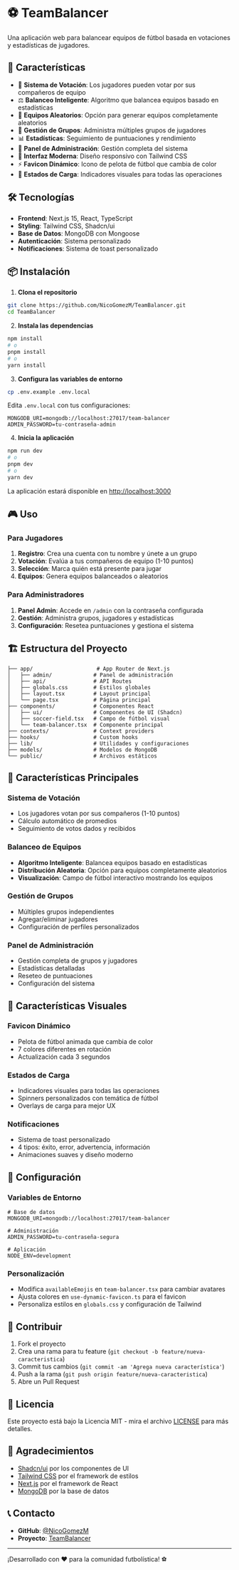 # ⚽ TeamBalancer

Una aplicación web para balancear equipos de fútbol basada en votaciones y estadísticas de jugadores.

## 🚀 Características

- 🎯 **Sistema de Votación**: Los jugadores pueden votar por sus compañeros de equipo
- ⚖️ **Balanceo Inteligente**: Algoritmo que balancea equipos basado en estadísticas
- 🎲 **Equipos Aleatorios**: Opción para generar equipos completamente aleatorios
- 👥 **Gestión de Grupos**: Administra múltiples grupos de jugadores
- 📊 **Estadísticas**: Seguimiento de puntuaciones y rendimiento
- 🔧 **Panel de Administración**: Gestión completa del sistema
- 🎨 **Interfaz Moderna**: Diseño responsivo con Tailwind CSS
- ⚡ **Favicon Dinámico**: Icono de pelota de fútbol que cambia de color
- 🔄 **Estados de Carga**: Indicadores visuales para todas las operaciones

## 🛠️ Tecnologías

- **Frontend**: Next.js 15, React, TypeScript
- **Styling**: Tailwind CSS, Shadcn/ui
- **Base de Datos**: MongoDB con Mongoose
- **Autenticación**: Sistema personalizado
- **Notificaciones**: Sistema de toast personalizado

## 📦 Instalación

1. **Clona el repositorio**
```bash
git clone https://github.com/NicoGomezM/TeamBalancer.git
cd TeamBalancer
```

2. **Instala las dependencias**
```bash
npm install
# o
pnpm install
# o
yarn install
```

3. **Configura las variables de entorno**
```bash
cp .env.example .env.local
```

Edita `.env.local` con tus configuraciones:
```env
MONGODB_URI=mongodb://localhost:27017/team-balancer
ADMIN_PASSWORD=tu-contraseña-admin
```

4. **Inicia la aplicación**
```bash
npm run dev
# o
pnpm dev
# o
yarn dev
```

La aplicación estará disponible en [http://localhost:3000](http://localhost:3000)

## 🎮 Uso

### Para Jugadores
1. **Registro**: Crea una cuenta con tu nombre y únete a un grupo
2. **Votación**: Evalúa a tus compañeros de equipo (1-10 puntos)
3. **Selección**: Marca quién está presente para jugar
4. **Equipos**: Genera equipos balanceados o aleatorios

### Para Administradores
1. **Panel Admin**: Accede en `/admin` con la contraseña configurada
2. **Gestión**: Administra grupos, jugadores y estadísticas
3. **Configuración**: Resetea puntuaciones y gestiona el sistema

## 🏗️ Estructura del Proyecto

```
├── app/                    # App Router de Next.js
│   ├── admin/             # Panel de administración
│   ├── api/               # API Routes
│   ├── globals.css        # Estilos globales
│   ├── layout.tsx         # Layout principal
│   └── page.tsx           # Página principal
├── components/            # Componentes React
│   ├── ui/                # Componentes de UI (Shadcn)
│   ├── soccer-field.tsx   # Campo de fútbol visual
│   └── team-balancer.tsx  # Componente principal
├── contexts/              # Context providers
├── hooks/                 # Custom hooks
├── lib/                   # Utilidades y configuraciones
├── models/                # Modelos de MongoDB
└── public/                # Archivos estáticos
```

## 🎯 Características Principales

### Sistema de Votación
- Los jugadores votan por sus compañeros (1-10 puntos)
- Cálculo automático de promedios
- Seguimiento de votos dados y recibidos

### Balanceo de Equipos
- **Algoritmo Inteligente**: Balancea equipos basado en estadísticas
- **Distribución Aleatoria**: Opción para equipos completamente aleatorios
- **Visualización**: Campo de fútbol interactivo mostrando los equipos

### Gestión de Grupos
- Múltiples grupos independientes
- Agregar/eliminar jugadores
- Configuración de perfiles personalizados

### Panel de Administración
- Gestión completa de grupos y jugadores
- Estadísticas detalladas
- Reseteo de puntuaciones
- Configuración del sistema

## 🎨 Características Visuales

### Favicon Dinámico
- Pelota de fútbol animada que cambia de color
- 7 colores diferentes en rotación
- Actualización cada 3 segundos

### Estados de Carga
- Indicadores visuales para todas las operaciones
- Spinners personalizados con temática de fútbol
- Overlays de carga para mejor UX

### Notificaciones
- Sistema de toast personalizado
- 4 tipos: éxito, error, advertencia, información
- Animaciones suaves y diseño moderno

## 🔧 Configuración

### Variables de Entorno
```env
# Base de datos
MONGODB_URI=mongodb://localhost:27017/team-balancer

# Administración
ADMIN_PASSWORD=tu-contraseña-segura

# Aplicación
NODE_ENV=development
```

### Personalización
- Modifica `availableEmojis` en `team-balancer.tsx` para cambiar avatares
- Ajusta colores en `use-dynamic-favicon.ts` para el favicon
- Personaliza estilos en `globals.css` y configuración de Tailwind

## 🤝 Contribuir

1. Fork el proyecto
2. Crea una rama para tu feature (`git checkout -b feature/nueva-caracteristica`)
3. Commit tus cambios (`git commit -am 'Agrega nueva característica'`)
4. Push a la rama (`git push origin feature/nueva-caracteristica`)
5. Abre un Pull Request

## 📄 Licencia

Este proyecto está bajo la Licencia MIT - mira el archivo [LICENSE](LICENSE) para más detalles.

## 🙏 Agradecimientos

- [Shadcn/ui](https://ui.shadcn.com/) por los componentes de UI
- [Tailwind CSS](https://tailwindcss.com/) por el framework de estilos
- [Next.js](https://nextjs.org/) por el framework de React
- [MongoDB](https://www.mongodb.com/) por la base de datos

## 📞 Contacto

- **GitHub**: [@NicoGomezM](https://github.com/NicoGomezM)
- **Proyecto**: [TeamBalancer](https://github.com/NicoGomezM/TeamBalancer)

---

¡Desarrollado con ❤️ para la comunidad futbolística! ⚽
